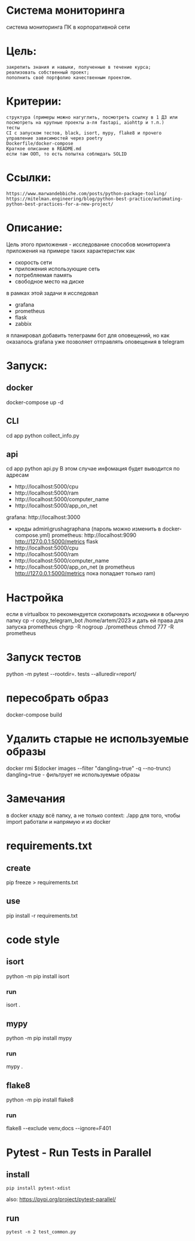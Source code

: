 # Система мониторинга
система мониторинга ПК в корпоративной сети

# Цель:

    закрепить знания и навыки, полученные в течение курса;
    реализовать собственный проект;
    пополнить своё портфолио качественным проектом.

# Критерии:
    структура (примеры можно нагуглить, посмотреть ссылку в 1 ДЗ или посмотреть на крупные проекты а-ля fastapi, aiohttp и т.п.)
    тесты
    CI с запуском тестов, black, isort, mypy, flake8 и прочего
    управление зависимостей через poetry
    Dockerfile/docker-compose
    Краткое описание в README.md
    если там ООП, то есть попытка соблюдать SOLID

# Ссылки:

    https://www.marwandebbiche.com/posts/python-package-tooling/
    https://mitelman.engineering/blog/python-best-practice/automating-python-best-practices-for-a-new-project/

# Описание:
Цель этого приложения - исследование способов мониторинга приложения
на примере таких характеристик как
- скорость сети
- приложения использующие сеть
- потребляемая память
- свободное место на диске

в рамках этой задачи я исследовал
- grafana
- prometheus
- flask
- zabbix

я планировал добавить телеграмм бот для оповещений, но как оказалось
grafana уже позволяет отправлять оповещения в telegram

# Запуск:
## docker
docker-compose up -d
## CLI
cd app
python collect_info.py
## api
cd app
python api.py
В этом случае инфомация будет выводится по адресам
- http://localhost:5000/cpu
- http://localhost:5000/ram
- http://localhost:5000/computer_name
- http://localhost:5000/app_on_net

grafana:
http://localhost:3000
- креды admin\grushagraphana (пароль можно изменить в docker-compose.yml)
prometheus:
http://localhost:9090
http://127.0.0.1:5000/metrics
flask
- http://localhost:5000/cpu
- http://localhost:5000/ram
- http://localhost:5000/computer_name
- http://localhost:5000/app_on_net
  (в prometheus http://127.0.0.1:5000/metrics пока попадает только ram)

# Настройка

если в virtualbox то рекомендуется скопировать исходники в обычную папку
cp -r copy_telegram_bot /home/artem/2023
и дать ей права для запуска prometheus
chgrp -R nogroup ./prometheus
chmod 777 -R prometheus

# Запуск тестов
python -m pytest --rootdir=. tests --alluredir=report/

# пересобрать образ
docker-compose build

# Удалить старые не используемые образы
docker rmi $(docker images --filter "dangling=true" -q --no-trunc)
dangling=true - фильтрует не используемые образы

# Замечания
в docker кладу всё папку, а не только 
context: ./app
для того, чтобы import работали и напрямую и из docker

# requirements.txt
## create
pip freeze > requirements.txt
## use
pip install -r requirements.txt

# code style
## isort
python -m pip install isort
### run 
isort .
## mypy
python -m pip install mypy
### run 
mypy .
## flake8
python -m pip install flake8
### run
flake8 --exclude venv,docs --ignore=F401


# Pytest - Run Tests in Parallel
## install
```pip install pytest-xdist```

also:
https://pypi.org/project/pytest-parallel/
## run
```pytest -n 2 test_common.py```


